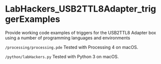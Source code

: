 # LabHackers_USB2TTL8Adapter_triggerExamples
Provide working code examples of triggers for the USB2TTL8 Adapter box using a number of programming languages and environments

`/processing/processing.pde`
Tested with Processing 4 on macOS.

`/python/labHackers.py`
Tested with Python 3 on macOS.
